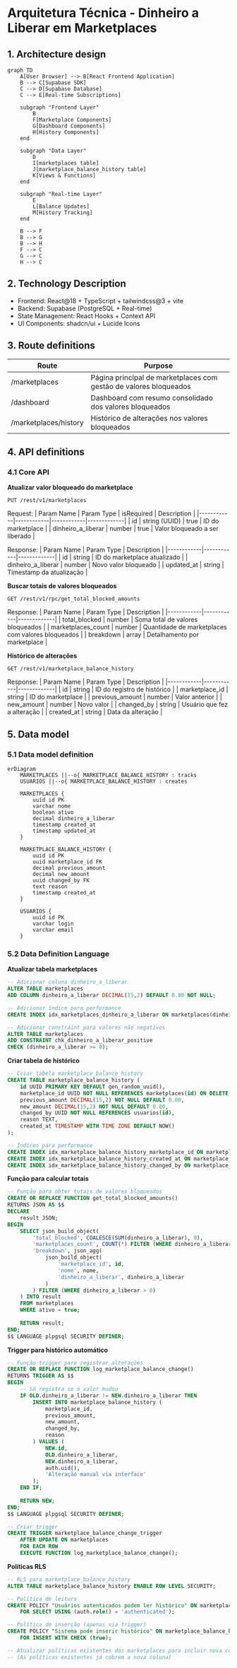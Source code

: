 # Arquitetura Técnica - Dinheiro a Liberar em Marketplaces

## 1. Architecture design

```mermaid
graph TD
    A[User Browser] --> B[React Frontend Application]
    B --> C[Supabase SDK]
    C --> D[Supabase Database]
    C --> E[Real-time Subscriptions]

    subgraph "Frontend Layer"
        B
        F[Marketplace Components]
        G[Dashboard Components]
        H[History Components]
    end

    subgraph "Data Layer"
        D
        I[marketplaces table]
        J[marketplace_balance_history table]
        K[Views & Functions]
    end

    subgraph "Real-time Layer"
        E
        L[Balance Updates]
        M[History Tracking]
    end

    B --> F
    B --> G
    B --> H
    F --> C
    G --> C
    H --> C
```

## 2. Technology Description

- Frontend: React@18 + TypeScript + tailwindcss@3 + vite
- Backend: Supabase (PostgreSQL + Real-time)
- State Management: React Hooks + Context API
- UI Components: shadcn/ui + Lucide Icons

## 3. Route definitions

| Route | Purpose |
|-------|---------|
| /marketplaces | Página principal de marketplaces com gestão de valores bloqueados |
| /dashboard | Dashboard com resumo consolidado dos valores bloqueados |
| /marketplaces/history | Histórico de alterações nos valores bloqueados |

## 4. API definitions

### 4.1 Core API

**Atualizar valor bloqueado do marketplace**
```
PUT /rest/v1/marketplaces
```

Request:
| Param Name | Param Type | isRequired | Description |
|------------|------------|------------|-------------|
| id | string (UUID) | true | ID do marketplace |
| dinheiro_a_liberar | number | true | Valor bloqueado a ser liberado |

Response:
| Param Name | Param Type | Description |
|------------|------------|-------------|
| id | string | ID do marketplace atualizado |
| dinheiro_a_liberar | number | Novo valor bloqueado |
| updated_at | string | Timestamp da atualização |

**Buscar totais de valores bloqueados**
```
GET /rest/v1/rpc/get_total_blocked_amounts
```

Response:
| Param Name | Param Type | Description |
|------------|------------|-------------|
| total_blocked | number | Soma total de valores bloqueados |
| marketplaces_count | number | Quantidade de marketplaces com valores bloqueados |
| breakdown | array | Detalhamento por marketplace |

**Histórico de alterações**
```
GET /rest/v1/marketplace_balance_history
```

Response:
| Param Name | Param Type | Description |
|------------|------------|-------------|
| id | string | ID do registro de histórico |
| marketplace_id | string | ID do marketplace |
| previous_amount | number | Valor anterior |
| new_amount | number | Novo valor |
| changed_by | string | Usuário que fez a alteração |
| created_at | string | Data da alteração |

## 5. Data model

### 5.1 Data model definition

```mermaid
erDiagram
    MARKETPLACES ||--o{ MARKETPLACE_BALANCE_HISTORY : tracks
    USUARIOS ||--o{ MARKETPLACE_BALANCE_HISTORY : creates

    MARKETPLACES {
        uuid id PK
        varchar nome
        boolean ativo
        decimal dinheiro_a_liberar
        timestamp created_at
        timestamp updated_at
    }
    
    MARKETPLACE_BALANCE_HISTORY {
        uuid id PK
        uuid marketplace_id FK
        decimal previous_amount
        decimal new_amount
        uuid changed_by FK
        text reason
        timestamp created_at
    }
    
    USUARIOS {
        uuid id PK
        varchar login
        varchar email
    }
```

### 5.2 Data Definition Language

**Atualizar tabela marketplaces**
```sql
-- Adicionar coluna dinheiro_a_liberar
ALTER TABLE marketplaces 
ADD COLUMN dinheiro_a_liberar DECIMAL(15,2) DEFAULT 0.00 NOT NULL;

-- Adicionar índice para performance
CREATE INDEX idx_marketplaces_dinheiro_a_liberar ON marketplaces(dinheiro_a_liberar);

-- Adicionar constraint para valores não negativos
ALTER TABLE marketplaces 
ADD CONSTRAINT chk_dinheiro_a_liberar_positive 
CHECK (dinheiro_a_liberar >= 0);
```

**Criar tabela de histórico**
```sql
-- Criar tabela marketplace_balance_history
CREATE TABLE marketplace_balance_history (
    id UUID PRIMARY KEY DEFAULT gen_random_uuid(),
    marketplace_id UUID NOT NULL REFERENCES marketplaces(id) ON DELETE CASCADE,
    previous_amount DECIMAL(15,2) NOT NULL DEFAULT 0.00,
    new_amount DECIMAL(15,2) NOT NULL DEFAULT 0.00,
    changed_by UUID NOT NULL REFERENCES usuarios(id),
    reason TEXT,
    created_at TIMESTAMP WITH TIME ZONE DEFAULT NOW()
);

-- Índices para performance
CREATE INDEX idx_marketplace_balance_history_marketplace_id ON marketplace_balance_history(marketplace_id);
CREATE INDEX idx_marketplace_balance_history_created_at ON marketplace_balance_history(created_at DESC);
CREATE INDEX idx_marketplace_balance_history_changed_by ON marketplace_balance_history(changed_by);
```

**Função para calcular totais**
```sql
-- Função para obter totais de valores bloqueados
CREATE OR REPLACE FUNCTION get_total_blocked_amounts()
RETURNS JSON AS $$
DECLARE
    result JSON;
BEGIN
    SELECT json_build_object(
        'total_blocked', COALESCE(SUM(dinheiro_a_liberar), 0),
        'marketplaces_count', COUNT(*) FILTER (WHERE dinheiro_a_liberar > 0),
        'breakdown', json_agg(
            json_build_object(
                'marketplace_id', id,
                'nome', nome,
                'dinheiro_a_liberar', dinheiro_a_liberar
            )
        ) FILTER (WHERE dinheiro_a_liberar > 0)
    ) INTO result
    FROM marketplaces
    WHERE ativo = true;
    
    RETURN result;
END;
$$ LANGUAGE plpgsql SECURITY DEFINER;
```

**Trigger para histórico automático**
```sql
-- Função trigger para registrar alterações
CREATE OR REPLACE FUNCTION log_marketplace_balance_change()
RETURNS TRIGGER AS $$
BEGIN
    -- Só registra se o valor mudou
    IF OLD.dinheiro_a_liberar != NEW.dinheiro_a_liberar THEN
        INSERT INTO marketplace_balance_history (
            marketplace_id,
            previous_amount,
            new_amount,
            changed_by,
            reason
        ) VALUES (
            NEW.id,
            OLD.dinheiro_a_liberar,
            NEW.dinheiro_a_liberar,
            auth.uid(),
            'Alteração manual via interface'
        );
    END IF;
    
    RETURN NEW;
END;
$$ LANGUAGE plpgsql SECURITY DEFINER;

-- Criar trigger
CREATE TRIGGER marketplace_balance_change_trigger
    AFTER UPDATE ON marketplaces
    FOR EACH ROW
    EXECUTE FUNCTION log_marketplace_balance_change();
```

**Políticas RLS**
```sql
-- RLS para marketplace_balance_history
ALTER TABLE marketplace_balance_history ENABLE ROW LEVEL SECURITY;

-- Política de leitura
CREATE POLICY "Usuários autenticados podem ler histórico" ON marketplace_balance_history
    FOR SELECT USING (auth.role() = 'authenticated');

-- Política de inserção (apenas via trigger)
CREATE POLICY "Sistema pode inserir histórico" ON marketplace_balance_history
    FOR INSERT WITH CHECK (true);

-- Atualizar políticas existentes dos marketplaces para incluir nova coluna
-- (As políticas existentes já cobrem a nova coluna)
```